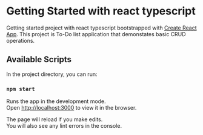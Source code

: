 # Getting Started with react typescript

Getting started project with react typescript bootstrapped  with [Create React App](https://github.com/facebook/create-react-app).
This project is To-Do list application that demonstates basic CRUD operations.


## Available Scripts

In the project directory, you can run:

### `npm start`

Runs the app in the development mode.\
Open [http://localhost:3000](http://localhost:3000) to view it in the browser.

The page will reload if you make edits.\
You will also see any lint errors in the console.